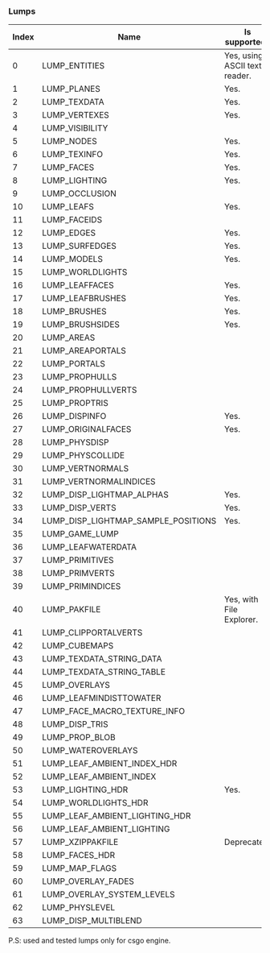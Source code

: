 ### Lumps
| Index  | Name  | Is supported?  |
| ------------ | ------------ | ------------ |
| 0  | LUMP_ENTITIES  | Yes, using ASCII text reader.  |
| 1  | LUMP_PLANES  | Yes.  |
| 2  | LUMP_TEXDATA  | Yes.  |
| 3  | LUMP_VERTEXES  | Yes.  |
| 4  | LUMP_VISIBILITY  |   |
| 5  | LUMP_NODES  | Yes.  |
| 6  | LUMP_TEXINFO  | Yes.  |
| 7  | LUMP_FACES  | Yes.  |
| 8  | LUMP_LIGHTING  | Yes.  |
| 9  | LUMP_OCCLUSION  |   |
| 10  | LUMP_LEAFS  | Yes.  |
| 11  | LUMP_FACEIDS  |   |
| 12  | LUMP_EDGES  | Yes.  |
| 13  | LUMP_SURFEDGES  | Yes.  |
| 14  | LUMP_MODELS  | Yes.  |
| 15  | LUMP_WORLDLIGHTS  |   |
| 16  | LUMP_LEAFFACES  | Yes.  |
| 17  | LUMP_LEAFBRUSHES  | Yes.  |
| 18  | LUMP_BRUSHES  | Yes.  |
| 19  | LUMP_BRUSHSIDES  | Yes.  |
| 20  | LUMP_AREAS  |   |
| 21  | LUMP_AREAPORTALS  |   |
| 22  | LUMP_PORTALS  |   |
| 23  | LUMP_PROPHULLS  |   |
| 24  | LUMP_PROPHULLVERTS  |   |
| 25  | LUMP_PROPTRIS  |   |
| 26  | LUMP_DISPINFO  | Yes.  |
| 27  | LUMP_ORIGINALFACES  | Yes.  |
| 28  | LUMP_PHYSDISP  |   |
| 29  | LUMP_PHYSCOLLIDE  |   |
| 30  | LUMP_VERTNORMALS  |   |
| 31  | LUMP_VERTNORMALINDICES  |   |
| 32  | LUMP_DISP_LIGHTMAP_ALPHAS  | Yes.  |
| 33  | LUMP_DISP_VERTS  | Yes.  |
| 34  | LUMP_DISP_LIGHTMAP_SAMPLE_POSITIONS  | Yes.  |
| 35  | LUMP_GAME_LUMP  |   |
| 36  | LUMP_LEAFWATERDATA  |   |
| 37  | LUMP_PRIMITIVES  |   |
| 38  | LUMP_PRIMVERTS  |   |
| 39  | LUMP_PRIMINDICES  |   |
| 40  | LUMP_PAKFILE  | Yes, with File Explorer.  |
| 41  | LUMP_CLIPPORTALVERTS  |   |
| 42  | LUMP_CUBEMAPS  |   |
| 43  | LUMP_TEXDATA_STRING_DATA  |   |
| 44  | LUMP_TEXDATA_STRING_TABLE  |   |
| 45  | LUMP_OVERLAYS  |   |
| 46  | LUMP_LEAFMINDISTTOWATER  |   |
| 47  | LUMP_FACE_MACRO_TEXTURE_INFO  |   |
| 48  | LUMP_DISP_TRIS  |   |
| 49  | LUMP_PROP_BLOB  |   |
| 50  | LUMP_WATEROVERLAYS  |   |
| 51  | LUMP_LEAF_AMBIENT_INDEX_HDR  |   |
| 52  | LUMP_LEAF_AMBIENT_INDEX  |   |
| 53  | LUMP_LIGHTING_HDR  | Yes.  |
| 54  | LUMP_WORLDLIGHTS_HDR  |   |
| 55  | LUMP_LEAF_AMBIENT_LIGHTING_HDR  |   |
| 56  | LUMP_LEAF_AMBIENT_LIGHTING  |   |
| 57  | LUMP_XZIPPAKFILE  | Deprecated.  |
| 58  | LUMP_FACES_HDR  |   |
| 59  | LUMP_MAP_FLAGS  |   |
| 60  | LUMP_OVERLAY_FADES  |   |
| 61  | LUMP_OVERLAY_SYSTEM_LEVELS  |   |
| 62  | LUMP_PHYSLEVEL  |   |
| 63  | LUMP_DISP_MULTIBLEND  |   |

P.S: used and tested lumps only for csgo engine.
